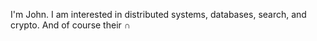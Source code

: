 I'm John. I am interested in distributed systems, databases, search, and crypto. And of course their ∩



